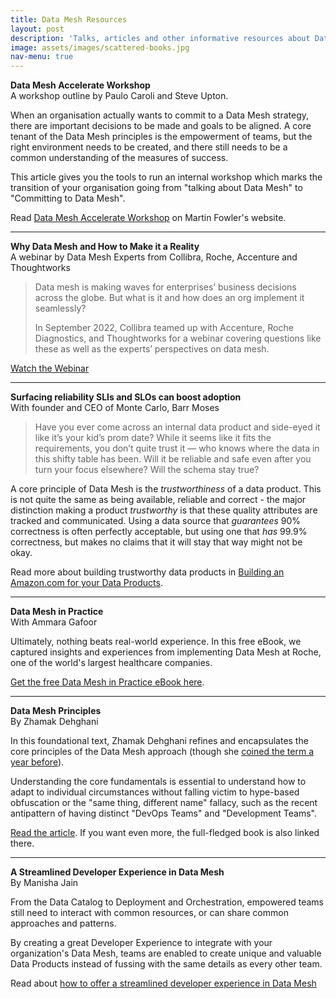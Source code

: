 ```yaml
---
title: Data Mesh Resources
layout: post
description: 'Talks, articles and other informative resources about Data Mesh.'
image: assets/images/scattered-books.jpg
nav-menu: true
---
```


**Data Mesh Accelerate Workshop**  
A workshop outline by Paulo Caroli and Steve Upton.

When an organisation actually wants to commit to a Data Mesh strategy, there are
important decisions to be made and goals to be aligned. A core tenant of the
Data Mesh principles is the empowerment of teams, but the right environment 
needs to be created, and there still needs to be a common understanding of the 
measures of success.

This article gives you the tools to run an internal workshop which marks 
the transition of your organisation going from "talking about Data Mesh" to 
"Committing to Data Mesh".

Read [Data Mesh Accelerate Workshop](https://martinfowler.com/articles/data-mesh-accelerate-workshop.html) 
on Martin Fowler's website.

---

**Why Data Mesh and How to Make it a Reality**  
A webinar by Data Mesh Experts from Collibra, Roche, Accenture and Thoughtworks

> Data mesh is making waves for enterprises’ business decisions across the globe.
> But what is it and how does an org implement it seamlessly?
> 
> In September 2022, Collibra teamed up with Accenture, Roche Diagnostics, and 
> Thoughtworks for a webinar covering questions like these as well as the experts’
> perspectives on data mesh.

[Watch the Webinar](https://www.collibra.com/us/en/resources/why-data-mesh-and-how-to-make-it-a-reality)

---

**Surfacing reliability SLIs and SLOs can boost adoption**  
With founder and CEO of Monte Carlo, Barr Moses

> Have you ever come across an internal data product and side-eyed it like it’s
> your kid’s prom date? While it seems like it fits the requirements, you don’t
> quite trust it — who knows where the data in this shifty table has been. 
> Will it be reliable and safe even after you turn your focus elsewhere? 
> Will the schema stay true?

A core principle of Data Mesh is the _trustworthiness_ of a data product. 
This is not quite the same as being available, reliable and correct - the major
distinction making a product _trustworthy_ is that these quality attributes are
tracked and communicated. Using a data source that _guarantees_ 90% correctness 
is often perfectly acceptable, but using one that _has_ 99.9% correctness, but 
makes no claims that it will stay that way might not be okay.

Read more about building trustworthy data products in [Building an Amazon.com 
for your Data Products](https://www.thoughtworks.com/insights/blog/data-strategy/building-an-amazon-com-for-your-data-products).

---

**Data Mesh in Practice**  
With Ammara Gafoor

Ultimately, nothing beats real-world experience. In this free eBook, we captured 
insights and experiences from implementing Data Mesh at Roche, one of the world's
largest healthcare companies.

[Get the free Data Mesh in Practice eBook here](https://www.thoughtworks.com/en-de/insights/e-books/data-mesh-in-practice).


---

**Data Mesh Principles**  
By Zhamak Dehghani

In this foundational text, Zhamak Dehghani refines and encapsulates the core 
principles of the Data Mesh approach (though she 
[coined the term a year before](https://martinfowler.com/articles/data-monolith-to-mesh.html)).

Understanding the core fundamentals is essential to understand how to adapt to
individual circumstances without falling victim to hype-based obfuscation or the
"same thing, different name" fallacy, such as the recent antipattern of having 
distinct "DevOps Teams" and "Development Teams".

[Read the article](https://martinfowler.com/articles/data-mesh-principles.html). 
If you want even more, the full-fledged book is also linked there.

---

**A Streamlined Developer Experience in Data Mesh**  
By Manisha Jain

From the Data Catalog to Deployment and Orchestration, empowered teams still 
need to interact with common resources, or can share common approaches and 
patterns.

By creating a great Developer Experience to integrate with your organization's
Data Mesh, teams are enabled to create unique and valuable Data Products instead
of fussing with the same details as every other team.

Read about [how to offer a streamlined developer experience in Data Mesh](https://www.thoughtworks.com/insights/blog/data-strategy/dev-experience-data-mesh-platform)
